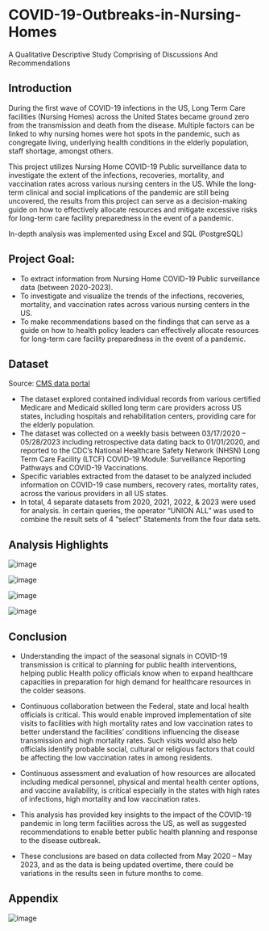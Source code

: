 # COVID-19-Outbreaks-in-Nursing-Homes
A Qualitative Descriptive Study Comprising of Discussions And Recommendations

## Introduction
During the first wave of COVID-19 infections in the US, Long Term Care facilities (Nursing Homes) across the United States became ground zero from the transmission and death from the disease. Multiple factors can be linked to why nursing homes were hot spots in the pandemic, such as congregate living, underlying health conditions in the elderly population, staff shortage, amongst others. 

This project utilizes Nursing Home COVID-19 Public surveillance data to investigate the extent of the infections, recoveries, mortality, and vaccination rates across various nursing centers in the US. While the long-term clinical and social implications of the pandemic are still being uncovered, the results from this project can serve as a decision-making guide on how to effectively allocate resources and mitigate excessive risks for long-term care facility preparedness in the event of a pandemic. 

In-depth analysis was implemented using Excel and SQL (PostgreSQL)

## Project Goal: 
* To extract information from Nursing Home COVID-19 Public surveillance data (between 2020-2023).
* To investigate and visualize the trends of the infections, recoveries, mortality, and vaccination rates across various nursing centers in the US.
* To make recommendations based on the findings that can serve as a guide on how to health policy leaders can effectively allocate resources for long-term care facility preparedness in the event of a pandemic.

## Dataset

Source: [CMS data portal](https://data.cms.gov/covid-19/covid-19-nursing-home-data)

- The dataset explored contained individual records from various certified Medicare and Medicaid skilled long term care providers across US states, including hospitals and rehabilitation centers, providing care for the elderly population.
- The dataset was collected on a weekly basis between 03/17/2020 – 05/28/2023 including retrospective data dating back to 01/01/2020, and reported to the CDC’s National Healthcare Safety Network (NHSN) Long Term Care Facility (LTCF) COVID-19 Module: Surveillance Reporting Pathways and COVID-19 Vaccinations.
- Specific variables extracted from the dataset to be analyzed included information on COVID-19 case numbers, recovery rates, mortality rates, across the various providers in all US states.
- In total, 4 separate datasets from 2020, 2021, 2022, & 2023  were used for analysis. In certain queries, the operator “UNION ALL” was used to combine the result sets of 4 “select” Statements from the four data sets. 


## Analysis Highlights

![image](https://github.com/IkChristine/A-Retrospective-Analysis-of-COVID-19-Outbreaks-in-Nursing-Homes/assets/104997783/8ad2e71b-4395-498b-9144-e19f37d61661)

![image](https://github.com/IkChristine/A-Retrospective-Analysis-of-COVID-19-Outbreaks-in-Nursing-Homes/assets/104997783/afb738d7-55e0-4c8e-ab3d-600f14f0f29a)

![image](https://github.com/IkChristine/A-Retrospective-Analysis-of-COVID-19-Outbreaks-in-Nursing-Homes/assets/104997783/253df7a2-0012-46ab-bf15-a5b109167840)

![image](https://github.com/IkChristine/A-Retrospective-Analysis-of-COVID-19-Outbreaks-in-Nursing-Homes/assets/104997783/5cd3222f-b1c2-43b6-920e-4eace9aac3e9)


## Conclusion
* Understanding the impact of the seasonal signals in COVID-19 transmission is critical to planning for public health interventions, helping public Health policy officials know when to expand healthcare capacities in preparation for high demand for healthcare resources in the colder seasons. 
* Continuous collaboration between the Federal, state and local health officials is critical. This would enable improved implementation of site visits to facilities with high mortality rates and low vaccination rates to better understand the facilities’ conditions influencing the disease transmission and high mortality rates. Such visits would also help officials identify probable social, cultural or religious factors that could be affecting the low vaccination rates in among residents. 
* Continuous assessment and evaluation of how resources are allocated including medical personnel, physical and mental health center options, and vaccine availability, is critical especially in the states with high rates of infections, high mortality and low vaccination rates.

* This analysis has provided key insights to the impact of the COVID-19 pandemic in long term facilities across the US, as well as suggested recommendations to enable better public health planning and response to the disease outbreak. 
* These conclusions are based on data collected from May 2020 – May 2023, and as the data is being updated overtime, there could be variations in the results seen in future months to come.


## Appendix

![image](https://github.com/IkChristine/A-Retrospective-Analysis-of-COVID-19-Outbreaks-in-Nursing-Homes/assets/104997783/91320146-be8d-47b1-bb97-3552c4e5bccf)


